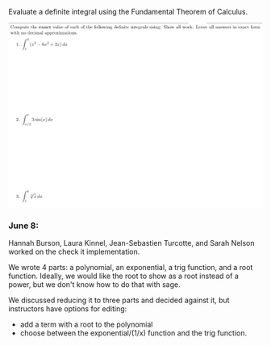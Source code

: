 Evaluate a definite integral using the Fundamental Theorem of Calculus.

![](.IN3.md.upload/paste-0.6858408950414712)


### June 8:

Hannah Burson, Laura Kinnel, Jean-Sebastien Turcotte, and Sarah Nelson worked on the check it implementation.

We wrote 4 parts: a polynomial, an exponential, a trig function, and a root function. Ideally, we would like the root to show as a root instead of a power, but we don't know how to do that with sage.

We discussed reducing it to three parts and decided against it, but instructors have options for editing:
  - add a term with a root to the polynomial 
  - choose between the exponential/(1/x) function and the trig function. 
